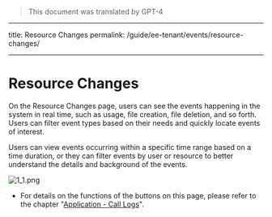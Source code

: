 > This document was translated by GPT-4

---

title: Resource Changes
permalink: /guide/ee-tenant/events/resource-changes/

---

# Resource Changes

On the Resource Changes page, users can see the events happening in the system in real time, such as usage, file creation, file deletion, and so forth. Users can filter event types based on their needs and quickly locate events of interest.

Users can view events occurring within a specific time range based on a time duration, or they can filter events by user or resource to better understand the details and background of the events.

![1_1.png](https://yunshan-guangzhou.oss-cn-beijing.aliyuncs.com/pub/pic/20230921650bbbf54f94c.png)

- For details on the functions of the buttons on this page, please refer to the chapter "[Application - Call Logs](../application/call-log/)".
